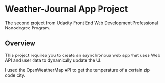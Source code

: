 # Weather-Journal App Project
The second project from Udacity Front End Web Development Professional Nanodegree Program.

## Overview
This project requires you to create an asynchronous web app that uses Web API and user data to dynamically update the UI. 

I used the OpenWeatherMap API to get the temperature of a certain zip code city.
